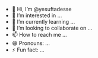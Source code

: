 - 👋 Hi, I’m @yesuftadesse
- 👀 I’m interested in ...
- 🌱 I’m currently learning ...
- 💞️ I’m looking to collaborate on ...
- 📫 How to reach me ...
- 😄 Pronouns: ...
- ⚡ Fun fact: ...

<!---
yesuftadesse/yesuftadesse is a ✨ special ✨ repository because its `README.md` (this file) appears on your GitHub profile.
You can click the Preview link to take a look at your changes.
--->
